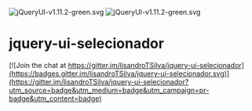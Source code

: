 ![jQueryUI-v1.11.2-green.svg](https://img.shields.io/badge/jQuery-v2.1.3-brightgreen.svg)
![jQueryUI-v1.11.2-green.svg](https://img.shields.io/badge/jQueryUI-v1.11.2-brightgreen.svg)
# jquery-ui-selecionador 

[![Join the chat at https://gitter.im/lisandroTSilva/jquery-ui-selecionador](https://badges.gitter.im/lisandroTSilva/jquery-ui-selecionador.svg)](https://gitter.im/lisandroTSilva/jquery-ui-selecionador?utm_source=badge&utm_medium=badge&utm_campaign=pr-badge&utm_content=badge)
